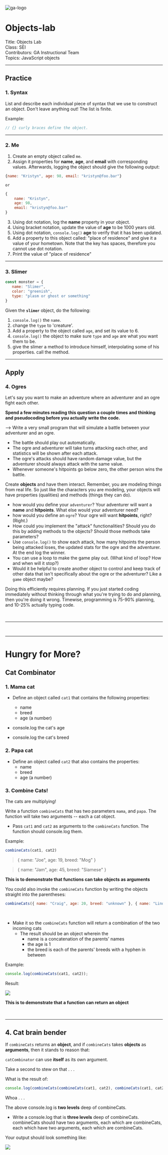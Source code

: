 ![ga-logo](https://camo.githubusercontent.com/6ce15b81c1f06d716d753a61f5db22375fa684da/68747470733a2f2f67612d646173682e73332e616d617a6f6e6177732e636f6d2f70726f64756374696f6e2f6173736574732f6c6f676f2d39663838616536633963333837313639306533333238306663663535376633332e706e67)

# Objects-lab

Title: Objects Lab<br>
Class: SEI <br>
Contributors: GA Instructional Team<br>
Topics: JavaScript objects

---

## Practice

### 1. Syntax

List and describe each individual piece of syntax that we use to construct an object. Don't leave anything out! The list is finite.

Example:

```javascript
// {} curly braces define the object.
```

<hr>

### 2. Me

1. Create an empty object called `me`.<br>
2. Assign it properties for **name**, **age**, and **email** with corresponding values.  Afterwards, logging the object should give the following output:
```js
{name: "Kristyn", age: 98, email: "kristyn@foo.bar"}
```
    or
```js
{
    name: "Kristyn", 
    age: 98,
    email: "kristyn@foo.bar"
}
```

3. Using dot notation, log the **name** property in your object.<br>
4. Using bracket notation, update the value of **age** to be 1000 years old.<br>
5. Using dot notation, `console.log()` **age** to verify that it has been updated.<br>
6. Add a property to this object called: "place of residence" and give it a value of your hometown. Note that the key has spaces, therefore you cannot use dot notation.<br>
7. Print the value of "place of residence"


<hr>

### 3. Slimer

```javascript
const monster = {
   name: "Slimer",
   color: "greenish",
   type: "plasm or ghost or something"
}
```

Given the **`slimer`** object, do the following:

1. `console.log()` the `name`.
2. change the `type` to 'creature'.
3. Add a property to the object called `age`, and set its value to 6.
4. `console.log()` the object to make sure `type` and `age` are what you want them to be.
5. give the slimer a method to introduce himself, interpolating some of his properties.  call the method.

<hr>

## Apply

### 4. Ogres

Let's say you want to make an adventure where an adventurer and an ogre fight each other.

**Spend a few minutes reading this question a couple times and thinking and pseudocoding before you actually write the code.**

—> Write a very small program that will simulate a battle between your adventurer and an ogre. 
* The battle should play out automatically.  
* The ogre and adventurer will take turns attacking each other, and statistics will be shown after each attack.  
* The ogre's attacks should have random damage value, but the adventurer should always attack with the same value. 
* Whenever someone's hitpoints go below zero, the other person wins the battle.  

Create **objects** and have them interact. Remember, you are modeling things from real life. So just like the characters you are modeling, your objects will have properties (qualities) and methods (things they can do).

* how would you define your `adventurer`? Your adventurer will want a **name** and **hitpoints**. What else would your adventurer need?
* how would you define an `ogre`? Your ogre will want **hitpoints**, right? (Right.)
* How could you implement the "attack" functionalities? Should you do this by adding methods to the objects? Should those methods take parameters?
* Use `console.log()` to show each attack, how many hitpoints the person being attacked loses, the updated stats for the ogre and the adventurer.  At the end log the winner.
* You can use a loop to make the game play out. (What kind of loop? How and when will it stop?)
* Would it be helpful to create another object to control and keep track of other data that isn't specifically about the ogre or the adventurer? Like a `game` object maybe?

Doing this efficiently requires planning.  If you just started coding immediately without thinking through what you're trying to do and planning, then you're doing it wrong.  Timewise, programming is 75-90% planning, and 10-25% actually typing code.

<br>
<hr>


<br>
<hr>

# Hungry for More?

## Cat Combinator

### 1. Mama cat
* Define an object called `cat1` that contains the following properties:
    * name
    * breed
    * age (a number)

* console.log the cat's age
* console.log the cat's breed


### 2. Papa cat
* Define an object called `cat2` that also contains the properties:
    * name
    * breed
    * age (a number)


### 3. Combine Cats!

The cats are multiplying!

Write a function `combineCats` that has two parameters `mama`, and `papa`. The function will take two arguments -- each a cat object.

* Pass `cat1` and `cat2` as arguments to the `combineCats` function. The function should console.log them.

Example:

```javascript
combineCats(cat1, cat2)
```

> { name: "Joe", age: 19, breed: "Mog" }

> { name: "Jam", age: 45, breed: "Siamese" }


**This is to demonstrate that functions can take objects as arguments**

You could also invoke the `combineCats` function by writing the objects straight into the parentheses:

```javascript
combineCats({ name: "Craig", age: 20, breed: "unknown" }, { name: "Linda", age: 20, breed: "undefined" });
```
<br>

* Make it so the `combineCats` function will return a combination of the two incoming cats
    * The result should be an object wherein the
        * name is a concatenation of the parents' names
        * the age is 1
        * the breed is each of the parents' breeds with a hyphen in between

Example:

```javascript
console.log(combineCats(cat1, cat2));
```

Result:

![](https://i.imgur.com/CEB2ire.png)

**This is to demonstrate that a function can return an object**

<br>
<hr>

## 4. Cat brain bender

If `combineCats` returns an **object**, and if `combineCats` takes **objects** as **arguments**, then it stands to reason that:

`catCombinator` can use **itself** as its own argument.

Take a second to stew on that . . .

What is the result of:

```javascript
console.log(combineCats(combineCats(cat1, cat2), combineCats(cat1, cat2)));
```

Whoa . . .

The above console.log is **two levels** deep of combineCats.

* Write a console.log that is **three levels** deep of combineCats. combineCats should have two arguments, each which are combineCats, each which have two arguments, each which are combineCats.

Your output should look something like:

![](https://i.imgur.com/zuTzm5X.png)

